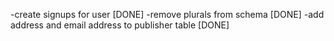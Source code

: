-create signups for user [DONE]
-remove plurals from schema [DONE]
-add address and email address to publisher table [DONE]